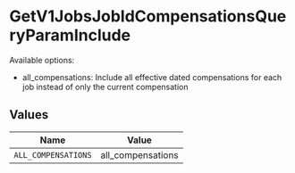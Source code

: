 # GetV1JobsJobIdCompensationsQueryParamInclude

Available options:
- all_compensations: Include all effective dated compensations for each job instead of only the current compensation


## Values

| Name                | Value               |
| ------------------- | ------------------- |
| `ALL_COMPENSATIONS` | all_compensations   |